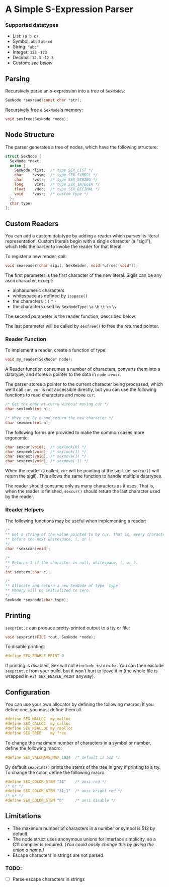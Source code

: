 # A Simple S-Expression Parser

### Supported datatypes

- List: `(a b c)`
- Symbol: `abcd` `ab-cd`
- String: `"abc"`
- Integer: `123` `-123`
- Decimal: `12.3` `-12.3`
- Custom: *see below*


## Parsing

Recursively parse an s-expression into a tree of `SexNode`s:

```c
SexNode *sexread(const char *str);
```

Recursively free a `SexNode`'s memory:

```c
void sexfree(SexNode *node);
```


## Node Structure

The parser generates a tree of nodes, which have the following
structure:

```c
struct SexNode {
  SexNode *next;
  union {
    SexNode *list;  /* type SEX_LIST */
    char    *vsym;  /* type SEX_SYMBOL */
    char    *vstr;  /* type SEX_STRING */
    long     vint;  /* type SEX_INTEGER */
    float    vdec;  /* type SEX_DECIMAL */
    void    *vusr;  /* custom type */
  };
  char type;
};
```


## Custom Readers

You can add a custom datatype by adding a reader which parses its
literal representation. Custom literals begin with a single character (a
"sigil"), which tells the parser to invoke the reader for that literal.

To register a new reader, call:
```c
void sexreader(char sigil, SexReader, void(*ufree)(void*));
```

The first parameter is the first character of the new literal. Sigils
can be any ascii character, except:
  - alphanumeric characters
  - whitespace as defined by `isspace()`
  - the characters `(` `)` `"` `-`
  - the characters used by `SexNodeType`:
      `\a` `\b` `\t` `\n` `\v`

The second parameter is the reader function, described below.

The last parameter will be called by `sexfree()` to free the returned
pointer.

### Reader Function

To implement a reader, create a function of type:

```c
void my_reader(SexNode* node);
```

A Reader function consumes a number of characters, converts them into
a datatype, and stores a pointer to the data in `node->vusr`.

The parser stores a pointer to the current character being processed,
which we'll call `cur`. `cur` is not accessible directly, but you can
use the following functions to read characters and move `cur`:

```c
/* Get the char at cur+n without moving cur */
char sexlook(int n);

/* Move cur by n and return the new character */
char sexmove(int n);
```

The following forms are provided to make the common cases more
ergonomic:

```c
char sexcur(void);  /* sexlook(0) */
char sexpeek(void); /* sexlook(1) */
char sexnext(void); /* sexmove(1) */
char sexprev(void); /* sexmove(-1) */
```

When the reader is called, `cur` will be pointing at the
sigil. (ie. `sexcur()` will return the sigil). This allows the same
function to handle multiple datatypes.

The reader should consume only as many characters as it uses. That
is, when the reader is finished, `sexcur()` should return the last
character used by the reader. 

### Reader Helpers

The following functions may be useful when implementing a reader:

```c
/*
** Get a string of the value pointed to by cur. That is, every character
** before the next whitespace, (, or )
*/
char *sexscan(void);

/*
** Returns 1 if the character is null, whitespace, (, or ).
*/
int sexterm(char c);

/*
** Allocate and return a new SexNode of type `type`
** Memory will be initialized to zero.
*/
SexNode *sexnode(char type);

```


## Printing

`sexprint.c` can produce pretty-printed output to a tty or file:

```c
void sexprint(FILE *out, SexNode *node);
```

To disable printing:

```c
#define SEX_ENABLE_PRINT 0
```

If printing is disabled, Sex will not `#include <stdio.h>`. You can
then exclude `sexprint.c` from your build, but it won't hurt to leave it
in (the whole file is wrapped in `#if SEX_ENABLE_PRINT` anyway).


## Configuration

You can use your own allocator by defining the following macros. If you
define one, you must define them all.

```c
#define SEX_MALLOC  my_malloc
#define SEX_CALLOC  my_calloc
#define SEX_REALLOC my_realloc
#define SEX_FREE    my_free
```

To change the maximum number of characters in a symbol or number, define
the following macro:

```c
#define SEX_VALCHARS_MAX 1024  /* default is 512 */
```

By default `sexprint()` prints the stems of the tree in grey if printing
to a tty. To change the color, define the following macro:

```c
#define SEX_COLOR_STEM "31"    /* ansi red */
/* or */
#define SEX_COLOR_STEM "31;1"  /* ansi bright red */
/* or */
#define SEX_COLOR_STEM "0"     /* ansi disable */
```


## Limitations

- The maximum number of characters in a number or symbol is 512 by
  default.
- The node struct uses anonymous unions for interface simplicity, so
  a C11 compiler is required. *(You could easily change this by
  giving the union a name.)*
- Escape characters in strings are not parsed.


### TODO:

- [ ] Parse escape characters in strings


